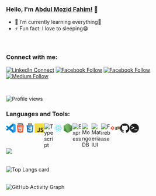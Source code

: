 ### Hello, I'm [Abdul Mozid Fahim!](https://abdul-mozid-fahim.netlify.app/) 👋

- 🌱 I’m currently learning everything🤣
- ⚡ Fun fact: I love to sleeping😁
</br>

### Connect with me:

[![LinkedIn Connect](https://img.shields.io/badge/%20-Connect-black?color=14171A&labelColor=212121&logo=linkedin&logoColor=ffffff)](https://www.linkedin.com/in/abdulmozidfahim/) 
[![Facebook Follow](https://img.shields.io/badge/%20-Follow-black?color=14171A&labelColor=1976d2&logo=facebook&logoColor=ffffff)](https://web.facebook.com/abdulmozidfahim) 
[![Facebook Follow](https://img.shields.io/badge/%20-Follow-black?color=14171A&labelColor=d81b60&logo=instagram&logoColor=ffffff)](https://www.instagram.com/abdulmozidfahim)
[![Medium Follow](https://img.shields.io/badge/%20-Follow-black?color=14171A&labelColor=1976d2&logo=medium&logoColor=ffffff)](https://medium.com/@abdulmozidfahim) 

<br />

![Profile views](https://gpvc.arturio.dev/AMFahim)
<br />

### Languages and Tools:

[<img align="left" alt="Visual Studio Code" width="26px" src="https://raw.githubusercontent.com/github/explore/80688e429a7d4ef2fca1e82350fe8e3517d3494d/topics/visual-studio-code/visual-studio-code.png" />][vscode]
[<img align="left" alt="HTML5" width="26px" src="https://raw.githubusercontent.com/github/explore/80688e429a7d4ef2fca1e82350fe8e3517d3494d/topics/html/html.png" />][website]
[<img align="left" alt="CSS3" width="26px" src="https://raw.githubusercontent.com/github/explore/80688e429a7d4ef2fca1e82350fe8e3517d3494d/topics/css/css.png" />][website]
[<img align="left" alt="JavaScript" width="26px" src="https://raw.githubusercontent.com/github/explore/80688e429a7d4ef2fca1e82350fe8e3517d3494d/topics/javascript/javascript.png" />][javascript]
[<img align="left" alt="Typescript" width="26px" src="https://i.ibb.co/j803484/Typescript.png" />][typescript]
[<img align="left" alt="React" width="26px" src="https://raw.githubusercontent.com/github/explore/80688e429a7d4ef2fca1e82350fe8e3517d3494d/topics/react/react.png" />][react]
[<img align="left" alt="Node.js" width="26px" src="https://raw.githubusercontent.com/github/explore/80688e429a7d4ef2fca1e82350fe8e3517d3494d/topics/nodejs/nodejs.png" />][node]
[<img align="left" alt="Express" width="26px" src="https://i.ibb.co/6WsGhWT/express.png" />][express]
[<img align="left" alt="MongoDB" width="26px" src="https://cdn.buttercms.com/6IOYf3uRJMGxcpXMTswN" />][mongodb]
[<img align="left" alt="MaterialUI" width="26px" src="https://i.ibb.co/R3ZHq7Q/Material-UI.png" />][materialui]
[<img align="left" alt="Firebase" width="26px" src="https://i.ibb.co/6ghxWgZ/Firebase.png" />][firebase]
[<img align="left" alt="Git" width="26px" src="https://raw.githubusercontent.com/github/explore/80688e429a7d4ef2fca1e82350fe8e3517d3494d/topics/git/git.png" />][git]
[<img align="left" alt="GitHub" width="26px" src="https://raw.githubusercontent.com/github/explore/78df643247d429f6cc873026c0622819ad797942/topics/github/github.png" />][github]
[<img align="left" alt="Terminal" width="26px" src="https://raw.githubusercontent.com/github/explore/80688e429a7d4ef2fca1e82350fe8e3517d3494d/topics/terminal/terminal.png" />][website]

<br/>
<br/>
<br/>
<br/>

<img src="https://github-readme-stats.vercel.app/api?username=AMFahim&&show_icons=true&title_color=ffffff&icon_color=bb2acf&text_color=daf7dc&bg_color=151515">
<br/>
<br/>

![Top Langs card](https://github-readme-stats.vercel.app/api/top-langs/?username=AMFahim&card_width=550&bg_color=151515&text_color=daf7dc&title_color=ffffff)
<br/>
<br/>

![GitHub Activity Graph](https://activity-graph.herokuapp.com/graph?username=AMFahim&bg_color=151515)  

[vscode]: https://code.visualstudio.com/
[website]: https://abdul-mozid-fahim.netlify.app/
[javascript]: https://www.javascript.com/
[typescript]: https://www.typescriptlang.org/
[react]: https://reactjs.org/
[node]: https://nodejs.org/en/
[express]: https://expressjs.com/
[mongodb]: https://mongodb.com/
[materialui]: https://material-ui.com/
[firebase]: https://firebase.google.com/
[git]: https://git-scm.com/
[github]: https://github.com/


